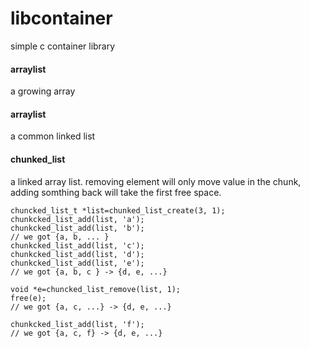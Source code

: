 libcontainer
============

simple c container library

#### arraylist
a growing array

#### arraylist
a common linked list

#### chunked_list
a linked array list.
removing element will only move value in the chunk, adding somthing back will take the first free space.

	chuncked_list_t *list=chunked_list_create(3, 1);
	chunkcked_list_add(list, 'a');
	chunkcked_list_add(list, 'b');
	// we got {a, b, ... }
	chunkcked_list_add(list, 'c');
	chunkcked_list_add(list, 'd');
	chunkcked_list_add(list, 'e');
	// we got {a, b, c } -> {d, e, ...}
	
	void *e=chuncked_list_remove(list, 1);
	free(e);
	// we got {a, c, ...} -> {d, e, ...}
	
	chunkcked_list_add(list, 'f');
	// we got {a, c, f} -> {d, e, ...}
	
